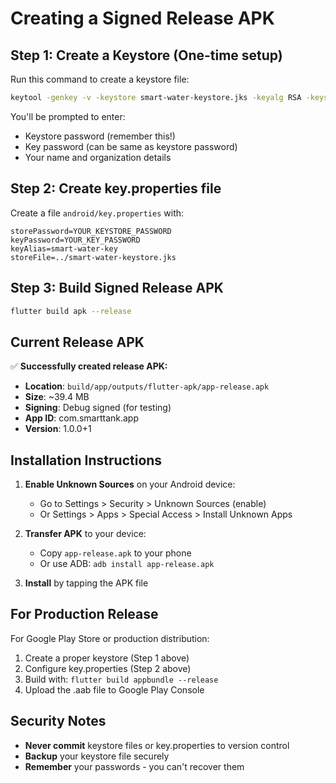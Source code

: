 # Creating a Signed Release APK

## Step 1: Create a Keystore (One-time setup)

Run this command to create a keystore file:

```bash
keytool -genkey -v -keystore smart-water-keystore.jks -keyalg RSA -keysize 2048 -validity 10000 -alias smart-water-key
```

You'll be prompted to enter:
- Keystore password (remember this!)
- Key password (can be same as keystore password)
- Your name and organization details

## Step 2: Create key.properties file

Create a file `android/key.properties` with:

```properties
storePassword=YOUR_KEYSTORE_PASSWORD
keyPassword=YOUR_KEY_PASSWORD
keyAlias=smart-water-key
storeFile=../smart-water-keystore.jks
```

## Step 3: Build Signed Release APK

```bash
flutter build apk --release
```

## Current Release APK

✅ **Successfully created release APK:**
- **Location**: `build/app/outputs/flutter-apk/app-release.apk`
- **Size**: ~39.4 MB
- **Signing**: Debug signed (for testing)
- **App ID**: com.smarttank.app
- **Version**: 1.0.0+1

## Installation Instructions

1. **Enable Unknown Sources** on your Android device:
   - Go to Settings > Security > Unknown Sources (enable)
   - Or Settings > Apps > Special Access > Install Unknown Apps

2. **Transfer APK** to your device:
   - Copy `app-release.apk` to your phone
   - Or use ADB: `adb install app-release.apk`

3. **Install** by tapping the APK file

## For Production Release

For Google Play Store or production distribution:
1. Create a proper keystore (Step 1 above)
2. Configure key.properties (Step 2 above)
3. Build with: `flutter build appbundle --release`
4. Upload the .aab file to Google Play Console

## Security Notes

- **Never commit** keystore files or key.properties to version control
- **Backup** your keystore file securely
- **Remember** your passwords - you can't recover them

